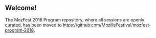 ## Welcome!

The MozFest 2018 Program repository, where all sessions are openly curated, has been moved to https://github.com/MozillaFestival/mozfest-program-2018.
